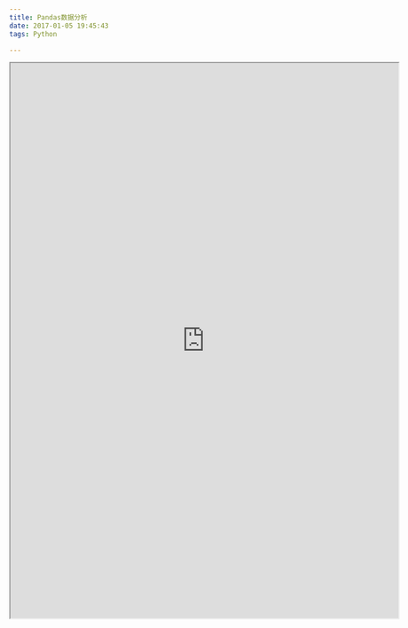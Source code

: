 ```yaml
---
title: Pandas数据分析
date: 2017-01-05 19:45:43
tags: Python

---
```


<iframe src="http://nbviewer.jupyter.org/github/fanhaipeng0403/jupyter_blog/blob/master/%E6%95%B0%E6%8D%AE%E5%88%86%E6%9E%90---pandas.ipynb" width="700" height="1000"></iframe>
